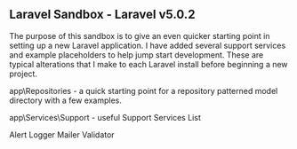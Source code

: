 ## Laravel Sandbox - Laravel v5.0.2

The purpose of this sandbox is to give an even quicker starting point in setting up a new Laravel application.
I have added several support services and example placeholders to help jump start development.
These are typical alterations that I make to each Laravel install before beginning a new project.

app\Repositories - a quick starting point for a repository patterned model directory with a few examples.

app\Services\Support - useful Support Services List

Alert
Logger
Mailer
Validator


